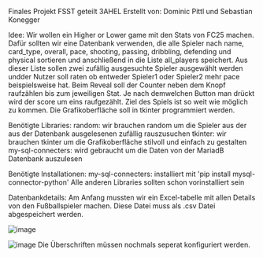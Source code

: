 Finales Projekt FSST geteilt 3AHEL
Erstellt von: Dominic Pittl und Sebastian Konegger

Idee: Wir wollen ein Higher or Lower game mit den Stats von FC25 machen. Dafür sollten wir eine Datenbank verwenden, die alle Spieler nach name, card_type, overall, pace, shooting, passing, dribbling,       defending und physical sortieren und anschließend in die Liste all_players speichert. Aus dieser Liste sollen zwei zufällig ausgesuchte Spieler ausgewählt werden undder Nutzer soll raten ob            entweder Spieler1 oder Spieler2 mehr pace beispielsweise hat. Beim Reveal soll der Counter neben dem Knopf raufzählen bis zum jeweiligen Stat. Je nach demwelchen Button man drückt wird der score       um eins raufgezählt. Ziel des Spiels ist so weit wie möglich zu kommen. Die Grafikoberfläche soll in tkinter programmiert werden.

Benötigte Libraries:
    random: wir brauchen random um die Spieler aus der aus der Datenbank ausgelesenen zufällig rauszusuchen
    tkinter: wir brauchen tkinter um die Grafikoberfläche stilvoll und einfach zu gestalten
    my-sql-connecters: wird gebraucht um die Daten von der MariadB Datenbank auszulesen

Benötigte Installationen:
    my-sql-connecters: installiert mit 'pip install mysql-connector-python'
    Alle anderen Libraries sollten schon vorinstalliert sein

Datenbankdetails:
    Am Anfang mussten wir ein Excel-tabelle mit allen Details von den Fußballspieler machen. Diese Datei muss als .csv Datei abgespeichert werden. 
    
![image](https://github.com/user-attachments/assets/b945768e-b971-4be4-b3cf-714a9387f2a4)

![image](https://github.com/user-attachments/assets/cabc1341-b669-4334-8387-6e1d4750e79c) Die Überschriften müssen nochmals seperat konfiguriert werden. 







 
  
